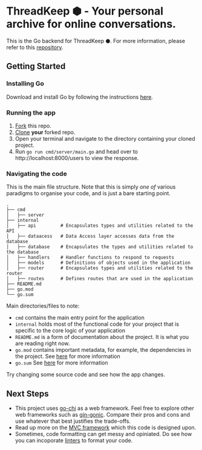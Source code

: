 # ThreadKeep ⬢  - Your personal archive for online conversations.
This is the Go backend for ThreadKeep ⬢. For more information, please refer to this [repository](https://github.com/CATISNOTSODIUM/threadkeep-frontend).

## Getting Started

### Installing Go

Download and install Go by following the instructions [here](https://go.dev/doc/install).

### Running the app
1. [Fork](https://docs.github.com/en/get-started/quickstart/fork-a-repo#forking-a-repository) this repo.
2. [Clone](https://docs.github.com/en/get-started/quickstart/fork-a-repo#cloning-your-forked-repository) **your** forked repo.
3. Open your terminal and navigate to the directory containing your cloned project.
4. Run `go run cmd/server/main.go` and head over to http://localhost:8000/users to view the response.


### Navigating the code
This is the main file structure. Note that this is simply *one of* various paradigms to organise your code, and is just a bare starting point.
```
.
├── cmd
│   ├── server
├── internal
│   ├── api         # Encapsulates types and utilities related to the API
│   ├── dataacess   # Data Access layer accesses data from the database
│   ├── database    # Encapsulates the types and utilities related to the database
│   ├── handlers    # Handler functions to respond to requests
│   ├── models      # Definitions of objects used in the application
│   ├── router      # Encapsulates types and utilities related to the router
│   ├── routes      # Defines routes that are used in the application
├── README.md
├── go.mod
└── go.sum
```

Main directories/files to note:
* `cmd` contains the main entry point for the application
* `internal` holds most of the functional code for your project that is specific to the core logic of your application
* `README.md` is a form of documentation about the project. It is what you are reading right now.
* `go.mod` contains important metadata, for example, the dependencies in the project. See [here](https://go.dev/ref/mod) for more information
* `go.sum` See [here](https://go.dev/ref/mod) for more information

Try changing some source code and see how the app changes.

## Next Steps

* This project uses [go-chi](https://github.com/go-chi/chi) as a web framework. Feel free to explore other web frameworks such as [gin-gonic](https://github.com/gin-gonic/gin). Compare their pros and cons and use whatever that best justifies the trade-offs.
* Read up more on the [MVC framework](https://developer.mozilla.org/en-US/docs/Glossary/MVC) which this code is designed upon.
* Sometimes, code formatting can get messy and opiniated. Do see how you can incoporate [linters](https://github.com/golangci/golangci-lint) to format your code.
